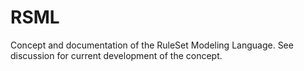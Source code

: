 # RSML
Concept and documentation of the RuleSet Modeling Language.
See discussion for current development of the concept.
